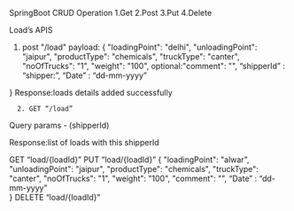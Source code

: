 SpringBoot CRUD Operation
1.Get
2.Post
3.Put
4.Delete

Load’s APIS


1. post "/load"
payload:
{
	"loadingPoint": "delhi",
	"unloadingPoint": "jaipur",
	"productType": "chemicals",
	"truckType": "canter",
	"noOfTrucks": "1",
	"weight": "100",
            optional:"comment": "",
	“shipperId” : “shipper:<UUID>”,
	“Date” : “dd-mm-yyyy”
	
}
Response:loads details added successfully 

      2. GET “/load”

Query params - (shipperId)

Response:list of loads with this shipperId

GET “load/{loadId}”
PUT “load/{loadId}”
{
	"loadingPoint": "alwar",
	"unloadingPoint": "jaipur",
	"productType": "chemicals",
	"truckType": "canter",
	"noOfTrucks": "1",
	"weight": "100",
            "comment": "",
                       “Date” : “dd-mm-yyyy”	
}
DELETE “load/{loadId}”

